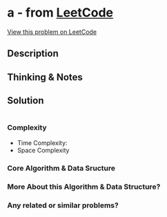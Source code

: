 # a - from [LeetCode](https://leetcode.com)
[View this problem on LeetCode]()

## Description

## Thinking & Notes

## Solution
```java
```

### Complexity
* Time Complexity:
* Space Complexity

### Core Algorithm & Data Sructure

### More About this Algorithm & Data Structure?

### Any related or similar problems?
